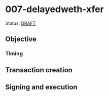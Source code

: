 # 007-delayedweth-xfer

Status: [DRAFT]()

## Objective

### Timing

## Transaction creation

## Signing and execution
